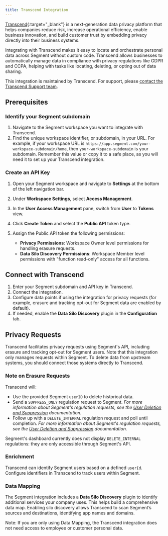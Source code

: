 ```yaml
---
title: Transcend Integration
---
```


[Transcend](https://transcend.io/){:target="_blank"} is a next-generation data privacy platform that helps companies reduce risk, increase operational efficiency, enable business innovation, and build customer trust by embedding privacy directly into their business systems. 

Integrating with Transcend makes it easy to locate and orchestrate personal data across Segment without custom code. Transcend allows businesses to automatically manage data in compliance with privacy regulations like GDPR and CCPA, helping with tasks like locating, deleting, or opting out of data sharing.

This integration is maintained by Transcend. For support, please [contact the Transcend Support team](mailto:support@transcend.io).

## Prerequisites

### Identify your Segment subdomain
1. Navigate to the Segment workspace you want to integrate with Transcend.
3. Find the unique workspace identifier, or subdomain, in your URL. For example, if your workspace URL is `https://app.segment.com/your-workspace-subdomain/home`, then `your-workspace-subdomain` is your subdomain. Remember this value or copy it to a safe place, as you will need it to set up your Transcend integration.

### Create an API Key
1. Open your Segment workspace and navigate to **Settings** at the bottom of the left navigation bar.
2. Under **Workspace Settings**, select **Access Management**.
3. In the **User Access Management** pane, switch from **User** to **Tokens** view.
4. Click **Create Token** and select the **Public API** token type.
5. Assign the Public API token the following permissions:

    - **Privacy Permissions**: Workspace Owner level permissions for handling erasure requests.
    - **Data Silo Discovery Permissions**: Workspace Member level permissions with "function read-only" access for all functions.

## Connect with Transcend

1. Enter your Segment subdomain and API key in Transcend.
2. Connect the integration.
3. Configure data points if using the integration for privacy requests (for example, erasure and tracking opt-out for Segment data are enabled by default).
4. If needed, enable the **Data Silo Discovery** plugin in the **Configuration** tab.

## Privacy Requests
Transcend facilitates privacy requests using Segment's API, including erasure and tracking opt-out for Segment users. Note that this integration only manages requests within Segment. To delete data from upstream systems, you should connect those systems directly to Transcend.

### Note on Erasure Requests
Transcend will:
- Use the provided Segment `userID` to delete historical data.
- Send a `SUPPRESS_ONLY` regulation request to Segment. *For more information about Segment's regulation requests, see the [User Deletion and Suppression](/docs/privacy/user-deletion-and-suppression/) documentation.* 
- Follow up with a `DELETE_INTERNAL` regulation request and poll until completion. *For more information about Segment's regulation requests, see the [User Deletion and Suppression](/docs/privacy/user-deletion-and-suppression/) documentation.* 
  
Segment's dashboard currently does not display `DELETE_INTERNAL` regulations: they are only accessible through Segment's API.

### Enrichment
Transcend can identify Segment users based on a defined `userId`. Configure identifiers in Transcend to track users within Segment.

### Data Mapping
The Segment integration includes a **Data Silo Discovery** plugin to identify additional services your company uses. This helps build a comprehensive data map. Enabling silo discovery allows Transcend to scan Segment’s sources and destinations, identifying app names and domains. 

Note: If you are only using Data Mapping, the Transcend integration does not need access to employee or customer personal data.
